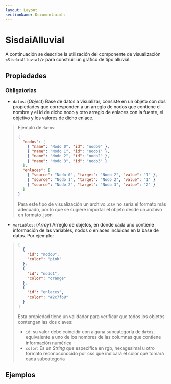 ```yaml
---
layout: Layout
sectionName: Documentación
---
```


# SisdaiAlluvial

A continuación se describe la utilización del componente de visualización `<SisdaiAlluvial/>` para construir un gráfico de
tipo alluvial.

## Propiedades

### Obligatorias

- `datos`: (_Object_) Base de datos a visualizar, consiste en un objeto con dos propiedades que corresponden a un arreglo de nodos que contiene el nombre y el id de dicho nodo y otro arreglo de enlaces con la fuente, el objetivo y los valores de dicho enlace.

> Ejemplo de `datos`:
>
> ```json
> {
>   "nodos": [
>     { "name": "Nodo 0", "id": "nodo0" },
>     { "name": "Nodo 1", "id": "nodo1" },
>     { "name": "Nodo 2", "id": "nodo2" },
>     { "name": "Nodo 3", "id": "nodo3" }
>   ],
>   "enlaces": [
>     { "source": "Nodo 0", "target": "Nodo 2", "value": "1" },
>     { "source": "Nodo 1", "target": "Nodo 2", "value": "1" }
>     { "source": "Nodo 2", "target": "Nodo 3", "value": "2" }
>   ]
> }
> ```
>
> Para este tipo de visualización un archivo .csv no sería el formato más adecuado, por lo que se sugiere importar el objeto desde un archivo en formato .json

- `variables`: (_Array_) Arreglo de objetos, en donde cada uno contiene información de las variables, nodos o enlaces incluidas en la base de datos. Por ejemplo:

> ```json
> [
>   {
>     "id": "nodo0",
>     "color": "pink"
>   },
>   {
>     "id": "nodo1",
>     "color": "orange"
>   },
>   {
>     "id": "enlaces",
>     "color": "#2c7fb8"
>   }
> ]
> ```
>
> Esta propiedad tiene un validador para verificar que todos los objetos contengan las dos claves:
>
> - `id`: su valor debe coincidir con alguna subcategoría de `datos`, equivalente a uno de los nombres de las columnas que contiene información numérica
> - `color`: Es un _String_ que especifica en rgb, hexagesimal u otro formato reconoconocido por css que indicará el color que tomará cada subcategoría

## Ejemplos

<utils-ejemplo-doc ruta="alluvial/basico.vue"/>
<utils-ejemplo-doc ruta="alluvial/complejo.vue"/>
